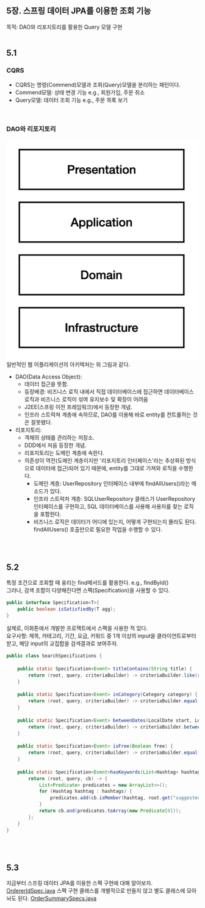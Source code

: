 ## 5장. 스프링 데이터 JPA를 이용한 조회 기능
목적: DAO와 리포지토리를 활용한 Query 모델 구현
<br>
<br>

## 5.1
### CQRS
- CQRS는 명령(Commend)모델과 조회(Query)모델을 분리하는 패턴이다.
- Commend모델: 상태 변경 기능 e.g., 회원가입, 주문 취소
- Query모델: 데이터 조회 기능 e.g., 주문 목록 보기
<br>

### DAO와 리포지토리
![img.png](img.png)
일반적인 웹 어플리케이션의 아키텍처는 위 그림과 같다. 
- DAO(Data Access Object):
  - 데이터 접근을 뜻함.
  - 등장배경: 비즈니스 로직 내에서 직접 데이터베이스에 접근하면 데이터베이스 로직과 비즈니스 로직이 섞여 유지보수 및 확장이 어려움
  - J2EE(스프링 이전 프레임워크)에서 등장한 개념.
  - 인프라 스트럭쳐 계층에 속하므로, DAO를 이용해 바로 entity를 컨트롤하는 것은 잘못됐다.
- 리포지토리:
  - 객체의 상태를 관리하는 저장소.
  - DDD에서 처음 등장한 개념.
  - 리포지토리는 도메인 계층에 속한다.
  - 의존성이 역전(도메인 계층이지만 '리포지토리 인터페이스'라는 추상화된 방식으로 데이터에 접근)되어 있기 때문에, entity를 그대로 가져와 로직을 수행한다. 
    - 도메인 계층: UserRepository 인터페이스 내부에 findAllUsers()라는 메소드가 있다.
    - 인프라 스트럭처 계층: SQLUserRepository 클래스가 UserRepository 인터페이스를 구현하고, SQL 데이터베이스를 사용해 사용자를 찾는 로직을 포함한다.
    - 비즈니스 로직은 데이터가 어디에 있는지, 어떻게 구현되는지 몰라도 된다. findAllUsers() 호출만으로 필요한 작업을 수행할 수 있다. 

<br>
<br>

## 5.2
특정 조건으로 조회할 때 웅리는 find메서드를 활용한다. e.g., findById() <br>
그러나, 검색 조합이 다양해진다면 스펙(Specification)을 사용할 수 있다. <br>
```java
public interface Specification<T>{
    public boolean isSatisfiedBy(T agg);
}
```
실제로, 이화톤에서 개발한 프로젝트에서 스펙을 사용한 적 있다. <br>
요구사항: 제목, 카테고리, 기간, 요금, 키워드 중 1개 이상의 input을 클라이언트로부터 받고, 해당 input의 교집합을 검색결과로 보여주자.
```java
public class SearchSpecifications {

    public static Specification<Event> titleContains(String title) {
        return (root, query, criteriaBuilder) -> criteriaBuilder.like(root.get("title"), "%" + title + "%");
    }

    public static Specification<Event> inCategory(Category category) {
        return (root, query, criteriaBuilder) -> criteriaBuilder.equal(root.get("category"), category);
    }

    public static Specification<Event> betweenDates(LocalDate start, LocalDate end) {
        return (root, query, criteriaBuilder) -> criteriaBuilder.between(root.get("start_date"), start, end);
    }

    public static Specification<Event> isFree(Boolean free) {
        return (root, query, criteriaBuilder) -> criteriaBuilder.equal(root.get("free"), free);
    }

    public static Specification<Event>hasKeywords(List<Hashtag> hashtags) {
        return (root, query, cb) -> {
            List<Predicate> predicates = new ArrayList<>();
            for (Hashtag hashtag : hashtags) {
                predicates.add(cb.isMember(hashtag, root.get("suggestedKeywords"))); // Use Enum directly
            }
            return cb.and(predicates.toArray(new Predicate[0]));
        };
    }
}
```

<br>
<br>

## 5.3
지금부터 스프링 데이터 JPA를 이용한 스펙 구현에 대해 알아보자. <br> 
[OrdererIdSpec.java](../order/query/dao/OrdererIdSpec.java)
스펙 구현 클래스를 개별적으로 만들지 않고 별도 클래스에 모아놔도 된다.
[OrderSummarySpecs.java](../order/query/dao/OrderSummarySpecs.java)